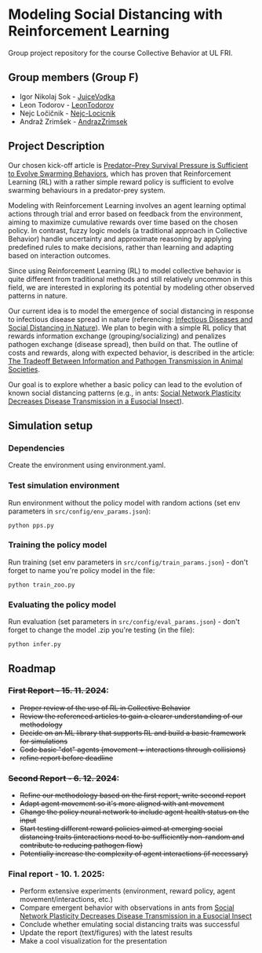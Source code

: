 # Modeling Social Distancing with Reinforcement Learning

Group project repository for the course Collective Behavior at UL FRI.

## Group members (Group F)
- Igor Nikolaj Sok - [JuiceVodka](https://github.com/JuiceVodka)
- Leon Todorov - [LeonTodorov](https://github.com/LeonTodorov)
- Nejc Ločičnik - [Nejc-Locicnik](https://github.com/Nejc-Locicnik)
- Andraž Zrimšek - [AndrazZrimsek](https://github.com/AndrazZrimsek)

## Project Description
Our chosen kick-off article is [Predator–Prey Survival Pressure is Sufficient to Evolve Swarming Behaviors](https://iopscience.iop.org/article/10.1088/1367-2630/acf33a), which has proven that Reinforcement Learning (RL) with a rather simple reward policy is sufficient to evolve swarming behaviours in a predator-prey system.

Modeling with Reinforcement Learning involves an agent learning optimal actions through trial and error based on feedback from the environment, aiming to maximize cumulative rewards over time based on the chosen policy. In contrast, fuzzy logic models (a traditional approach in Collective Behavior) handle uncertainty and approximate reasoning by applying predefined rules to make decisions, rather than learning and adapting based on interaction outcomes.

Since using Reinforcement Learning (RL) to model collective behavior is quite different from traditional methods and still relatively uncommon in this field, we are interested in exploring its potential by modeling other observed patterns in nature.

Our current idea is to model the emergence of social distancing in response to infectious disease spread in nature (referencing: [Infectious Diseases and Social Distancing in Nature](https://www.science.org/doi/abs/10.1126/science.abc8881)). We plan to begin with a simple RL policy that rewards information exchange (grouping/socializing) and penalizes pathogen exchange (disease spread), then build on that. The outline of costs and rewards, along with expected behavior, is described in the article: [The Tradeoff Between Information and Pathogen Transmission in Animal Societies](https://nsojournals.onlinelibrary.wiley.com/doi/abs/10.1111/oik.08290). 

Our goal is to explore whether a basic policy can lead to the evolution of known social distancing patterns (e.g., in ants: [Social Network Plasticity Decreases Disease Transmission in a Eusocial Insect](https://www.science.org/doi/10.1126/science.aat4793)).

## Simulation setup

### Dependencies
Create the environment using environment.yaml.

### Test simulation environment
Run environment without the policy model with random actions (set env parameters in `src/config/env_params.json`):
```
python pps.py
```

### Training the policy model
Run training (set env parameters in `src/config/train_params.json`) - don't forget to name you're policy model in the file:
```
python train_zoo.py
```

### Evaluating the policy model
Run evaluation (set parameters in `src/config/eval_params.json`) - don't forget to change the model .zip you're testing (in the file):
```
python infer.py
```

## Roadmap
### ~~First Report - 15. 11. 2024~~: 
- ~~Proper review of the use of RL in Collective Behavior~~
- ~~Review the referenced articles to gain a clearer understanding of our methodology~~
- ~~Decide on an ML library that supports RL and build a basic framework for simulations~~
- ~~Code basic "dot" agents (movement + interactions through collisions)~~
- ~~refine report before deadline~~

### ~~Second Report - 6. 12. 2024~~:
- ~~Refine our methodology based on the first report, write second report~~
- ~~Adapt agent movement so it's more aligned with ant movement~~
- ~~Change the policy neural network to include agent health status on the input~~
- ~~Start testing different reward policies aimed at emerging social distancing traits (interactions need to be sufficiently non-random and contribute to reducing pathogen flow)~~
- ~~Potentially increase the complexity of agent interactions (if necessary)~~

### Final report - 10. 1. 2025:
- Perform extensive experiments (environment, reward policy, agent movement/interactions, etc.)
- Compare emergent behavior with observations in ants from [Social Network Plasticity Decreases Disease Transmission in a Eusocial Insect](https://www.science.org/doi/10.1126/science.aat4793) 
- Conclude whether emulating social distancing traits was successful
- Update the report (text/figures) with the latest results
- Make a cool visualization for the presentation
